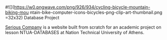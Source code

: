 #![](https://w0.pngwave.com/png/926/934/cycling-bicycle-mountain-biking-mou    ntain-bike-computer-icons-bicycles-png-clip-art-thumbnail.png =32x32) Database Project

[Serious Company](ec2-3-23-63-204.us-east-2.compute.amazonaws.com:8587/) is a website built from scratch for an academic project on lesson NTUA-DATABASES at Nation Technical University of Athens.

[logo-image]: https://w0.pngwave.com/png/926/934/cycling-bicycle-mountain-biking-mountain-bike-computer-icons-bicycles-png-clip-art-thumbnail.png
